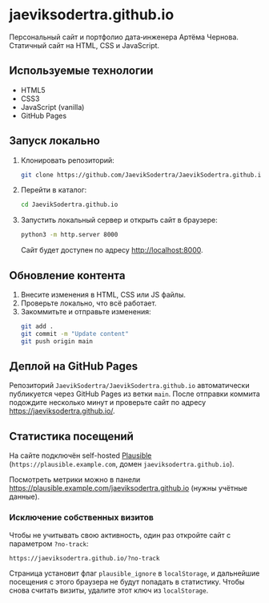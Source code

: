 # jaeviksodertra.github.io

Персональный сайт и портфолио дата‑инженера Артёма Чернова. Статичный сайт на HTML, CSS и JavaScript.

## Используемые технологии
- HTML5
- CSS3
- JavaScript (vanilla)
- GitHub Pages

## Запуск локально
1. Клонировать репозиторий:
   ```bash
   git clone https://github.com/JaevikSodertra/JaevikSodertra.github.io.git
   ```
2. Перейти в каталог:
   ```bash
   cd JaevikSodertra.github.io
   ```
3. Запустить локальный сервер и открыть сайт в браузере:
   ```bash
   python3 -m http.server 8000
   ```
   Сайт будет доступен по адресу <http://localhost:8000>.

## Обновление контента
1. Внесите изменения в HTML, CSS или JS файлы.
2. Проверьте локально, что всё работает.
3. Закоммитьте и отправьте изменения:
   ```bash
   git add .
   git commit -m "Update content"
   git push origin main
   ```

## Деплой на GitHub Pages
Репозиторий `JaevikSodertra/JaevikSodertra.github.io` автоматически публикуется через GitHub Pages из ветки `main`. После отправки коммита подождите несколько минут и проверьте сайт по адресу <https://jaeviksodertra.github.io/>.

## Статистика посещений
На сайте подключён self-hosted [Plausible](https://plausible.io/) (`https://plausible.example.com`, домен `jaeviksodertra.github.io`).

Посмотреть метрики можно в панели <https://plausible.example.com/jaeviksodertra.github.io> (нужны учётные данные).

### Исключение собственных визитов
Чтобы не учитывать свою активность, один раз откройте сайт с параметром `?no-track`:

```
https://jaeviksodertra.github.io/?no-track
```

Страница установит флаг `plausible_ignore` в `localStorage`, и дальнейшие посещения с этого браузера не будут попадать в статистику. Чтобы снова считать визиты, удалите этот ключ из `localStorage`.
